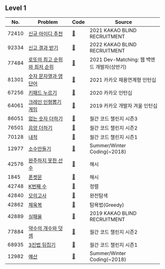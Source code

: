 ## Level 1
| No.   | Problem                                                                      | Code                                                                                      | Source                       |
|-------|------------------------------------------------------------------------------|-------------------------------------------------------------------------------------------|------------------------------|
| 72410 | [신규 아이디 추천](https://school.programmers.co.kr/learn/courses/30/lessons/72410) | [📝](https://github.com/miseongk/Algorithm/blob/master/Programmers/Level/Level1/72410.py) | 2021 KAKAO BLIND RECRUITMENT |
| 92334 | [신고 결과 받기](https://school.programmers.co.kr/learn/courses/30/lessons/92334)  | [📝](https://github.com/miseongk/Algorithm/blob/master/Programmers/Level/Level1/92334.py) | 2022 KAKAO BLIND RECRUITMENT |
| 77484 | [로또의 최고 순위와 최저 순위](https://school.programmers.co.kr/learn/courses/30/lessons/77484) | [📝](https://github.com/miseongk/Algorithm/blob/master/Programmers/Level/Level1/77484.py) | 2021 Dev-Matching: 웹 백엔드 개발자(상반기)|
| 81301 | [숫자 문자열과 영단어](https://school.programmers.co.kr/learn/courses/30/lessons/81301) | [📝](https://github.com/miseongk/Algorithm/blob/master/Programmers/Level/Level1/81301.py) | 2021 카카오 채용연계형 인턴십                |
| 67256 | [키패드 누르기](https://school.programmers.co.kr/learn/courses/30/lessons/67256) | [📝](https://github.com/miseongk/Algorithm/blob/master/Programmers/Level/Level1/67256.py) | 2020 카카오 인턴십                      |
| 64061 | [크레인 인형뽑기 게임](https://school.programmers.co.kr/learn/courses/30/lessons/64061) | [📝](https://github.com/miseongk/Algorithm/blob/master/Programmers/Level/Level1/64061.py) | 2019 카카오 개발자 겨울 인턴십               |
| 86051 | [없는 숫자 더하기](https://school.programmers.co.kr/learn/courses/30/lessons/86051) | [📝](https://github.com/miseongk/Algorithm/blob/master/Programmers/Level/Level1/86051.py)| 월간 코드 챌린지 시즌3                     |
| 76501 | [음양 더하기](https://school.programmers.co.kr/learn/courses/30/lessons/76501) | [📝](https://github.com/miseongk/Algorithm/blob/master/Programmers/Level/Level1/76501.py) | 월간 코드 챌린지 시즌2                     |
| 70128 | [내적](https://school.programmers.co.kr/learn/courses/30/lessons/70128) | [📝](https://github.com/miseongk/Algorithm/blob/master/Programmers/Level/Level1/70128.py) | 월간 코드 챌린지 시즌1                     |
| 12977 | [소수만들기](https://school.programmers.co.kr/learn/courses/30/lessons/12977) | [📝](https://github.com/miseongk/Algorithm/blob/master/Programmers/Level/Level1/12977.py) | Summer/Winter Coding(~2018)       |
| 42576 | [완주하지 못한 선수](https://school.programmers.co.kr/learn/courses/30/lessons/42576#) | [📝](https://github.com/miseongk/Algorithm/blob/master/Programmers/Level/Level1/42576.py) | 해시                                |
| 1845 | [폰켓몬](https://school.programmers.co.kr/learn/courses/30/lessons/1845) | [📝](https://github.com/miseongk/Algorithm/blob/master/Programmers/Level/Level1/1845.py) | 해시                                |
| 42748 | [K번째 수](https://school.programmers.co.kr/learn/courses/30/lessons/42748) | [📝](https://github.com/miseongk/Algorithm/blob/master/Programmers/Level/Level1/42748.py) | 정렬 |
| 42840 | [모의고사](https://school.programmers.co.kr/learn/courses/30/lessons/42840) | [📝](https://github.com/miseongk/Algorithm/blob/master/Programmers/Level/Level1/42840.py) | 완전탐색 |
| 42862 | [체육복](https://school.programmers.co.kr/learn/courses/30/lessons/42862#) | [📝](https://github.com/miseongk/Algorithm/blob/master/Programmers/Level/Level1/42862.py) | 탐욕법(Greedy) |
| 42889 | [실패율](https://school.programmers.co.kr/learn/courses/30/lessons/42889) | [📝](https://github.com/miseongk/Algorithm/blob/master/Programmers/Level/Level1/42889.py) | 2019 KAKAO BLIND RECRUITMENT |
| 77884 | [약수의 개수와 덧셈](https://school.programmers.co.kr/learn/courses/30/lessons/77884) | [📝](https://github.com/miseongk/Algorithm/blob/master/Programmers/Level/Level1/77884.py) | 월간 코드 챌린지 시즌2 |
| 68935 | [3진법 뒤집기](https://school.programmers.co.kr/learn/courses/30/lessons/68935) | [📝](https://github.com/miseongk/Algorithm/blob/master/Programmers/Level/Level1/68935.py) | 월간 코드 챌린지 시즌1 |
| 12982| [예산](https://school.programmers.co.kr/learn/courses/30/lessons/12982) | [📝](https://github.com/miseongk/Algorithm/blob/master/Programmers/Level/Level1/12982.py) | Summer/Winter Coding(~2018) |
